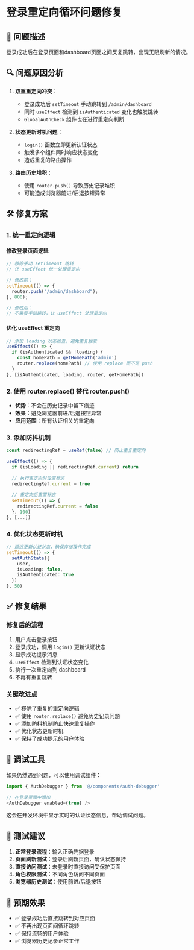 # 登录重定向循环问题修复

## 🐛 问题描述

登录成功后在登录页面和dashboard页面之间反复跳转，出现无限刷新的情况。

## 🔍 问题原因分析

1. **双重重定向冲突**：
   - 登录成功后 `setTimeout` 手动跳转到 `/admin/dashboard`
   - 同时 `useEffect` 检测到 `isAuthenticated` 变化也触发跳转
   - `GlobalAuthCheck` 组件也在进行重定向判断

2. **状态更新时机问题**：
   - `login()` 函数立即更新认证状态
   - 触发多个组件同时响应状态变化
   - 造成重复的路由操作

3. **路由历史堆积**：
   - 使用 `router.push()` 导致历史记录堆积
   - 可能造成浏览器前进/后退按钮异常

## 🛠️ 修复方案

### 1. 统一重定向逻辑

#### 修改登录页面逻辑
```typescript
// 移除手动 setTimeout 跳转
// 让 useEffect 统一处理重定向

// 修改前：
setTimeout(() => {
  router.push("/admin/dashboard");
}, 800);

// 修改后：
// 不需要手动跳转，让 useEffect 处理重定向
```

#### 优化 useEffect 重定向
```typescript
// 添加 loading 状态检查，避免重复触发
useEffect(() => {
  if (isAuthenticated && !loading) {
    const homePath = getHomePath('admin')
    router.replace(homePath) // 使用 replace 而不是 push
  }
}, [isAuthenticated, loading, router, getHomePath])
```

### 2. 使用 router.replace() 替代 router.push()

- **优势**：不会在历史记录中留下痕迹
- **效果**：避免浏览器前进/后退按钮异常
- **应用范围**：所有认证相关的重定向

### 3. 添加防抖机制

```typescript
const redirectingRef = useRef(false) // 防止重复重定向

useEffect(() => {
  if (isLoading || redirectingRef.current) return
  
  // 执行重定向时设置标志
  redirectingRef.current = true
  
  // 重定向后重置标志
  setTimeout(() => {
    redirectingRef.current = false
  }, 100)
}, [...])
```

### 4. 优化状态更新时机

```typescript
// 延迟更新认证状态，确保存储操作完成
setTimeout(() => {
  setAuthState({
    user,
    isLoading: false,
    isAuthenticated: true
  })
}, 50)
```

## ✅ 修复结果

### 修复后的流程
1. 用户点击登录按钮
2. 登录成功，调用 `login()` 更新认证状态
3. 显示成功提示消息
4. `useEffect` 检测到认证状态变化
5. 执行一次重定向到 dashboard
6. 不再有重复跳转

### 关键改进点
- ✅ 移除了重复的重定向逻辑
- ✅ 使用 `router.replace()` 避免历史记录问题
- ✅ 添加防抖机制防止快速重复操作
- ✅ 优化状态更新时机
- ✅ 保持了成功提示的用户体验

## 🔧 调试工具

如果仍然遇到问题，可以使用调试组件：

```typescript
import { AuthDebugger } from '@/components/auth-debugger'

// 在登录页面中添加
<AuthDebugger enabled={true} />
```

这会在开发环境中显示实时的认证状态信息，帮助调试问题。

## 📝 测试建议

1. **正常登录流程**：输入正确凭据登录
2. **页面刷新测试**：登录后刷新页面，确认状态保持
3. **直接访问测试**：未登录时直接访问受保护页面
4. **角色权限测试**：不同角色访问不同页面
5. **浏览器历史测试**：使用前进/后退按钮

## 🎯 预期效果

- ✅ 登录成功后直接跳转到对应页面
- ✅ 不再出现页面间循环跳转
- ✅ 保持流畅的用户体验
- ✅ 浏览器历史记录正常工作